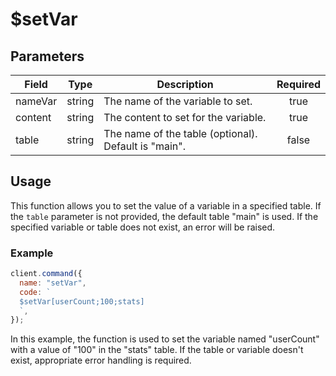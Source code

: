 # $setVar

## Parameters

| Field   | Type   | Description                                          | Required |
| ------- | ------ | ---------------------------------------------------- | :------: |
| nameVar | string | The name of the variable to set.                     |   true   |
| content | string | The content to set for the variable.                 |   true   |
| table   | string | The name of the table (optional). Default is "main". |  false   |

## Usage

This function allows you to set the value of a variable in a specified table. If the `table` parameter is not provided, the default table "main" is used. If the specified variable or table does not exist, an error will be raised.

### Example

```javascript
client.command({
  name: "setVar",
  code: `
  $setVar[userCount;100;stats]
  `,
});
```

In this example, the function is used to set the variable named "userCount" with a value of "100" in the "stats" table. If the table or variable doesn't exist, appropriate error handling is required.
